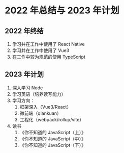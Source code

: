 # 2022 年总结与 2023 年计划

## 2022 年终结

1. 学习并在工作中使用了 React Native
2. 学习并在工作中使用了 Vue3
3. 在工作中较为规范的使用 TypeScript

## 2023 年计划

1. 深入学习 Node
2. 学习英语（培养读写能力）
3. 学习方向：
    1. 框架深入（Vue3/React）
    2. 微前端（qiankuan）
    3. 工程化（webpack/rollup/vite）
4. 读书
    1. 《你不知道的 JavaScript（上）》
    2. 《你不知道的 JavaScript（中）》
    3. 《你不知道的 JavaScript（下）》

